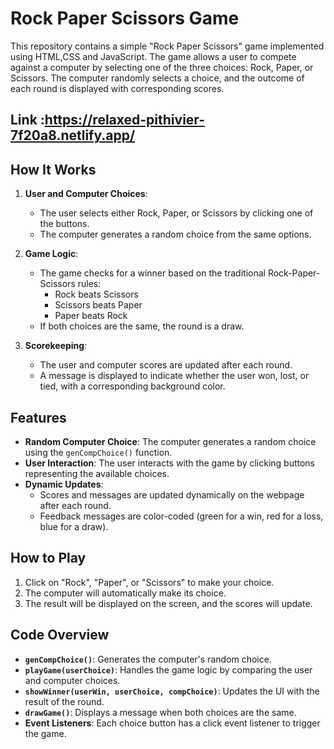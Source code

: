

# Rock Paper Scissors Game

This repository contains a simple "Rock Paper Scissors" game implemented using HTML,CSS and JavaScript. The game allows a user to compete against a computer by selecting one of the three choices: Rock, Paper, or Scissors. The computer randomly selects a choice, and the outcome of each round is displayed with corresponding scores.

## Link :https://relaxed-pithivier-7f20a8.netlify.app/

## How It Works

1. **User and Computer Choices**: 
   - The user selects either Rock, Paper, or Scissors by clicking one of the buttons.
   - The computer generates a random choice from the same options.

2. **Game Logic**: 
   - The game checks for a winner based on the traditional Rock-Paper-Scissors rules:
     - Rock beats Scissors
     - Scissors beats Paper
     - Paper beats Rock
   - If both choices are the same, the round is a draw.

3. **Scorekeeping**:
   - The user and computer scores are updated after each round.
   - A message is displayed to indicate whether the user won, lost, or tied, with a corresponding background color.

## Features

- **Random Computer Choice**: The computer generates a random choice using the `genCompChoice()` function.
- **User Interaction**: The user interacts with the game by clicking buttons representing the available choices.
- **Dynamic Updates**: 
  - Scores and messages are updated dynamically on the webpage after each round.
  - Feedback messages are color-coded (green for a win, red for a loss, blue for a draw).

## How to Play

1. Click on "Rock", "Paper", or "Scissors" to make your choice.
2. The computer will automatically make its choice.
3. The result will be displayed on the screen, and the scores will update.

## Code Overview

- **`genCompChoice()`**: Generates the computer's random choice.
- **`playGame(userChoice)`**: Handles the game logic by comparing the user and computer choices.
- **`showWinner(userWin, userChoice, compChoice)`**: Updates the UI with the result of the round.
- **`drawGame()`**: Displays a message when both choices are the same.
- **Event Listeners**: Each choice button has a click event listener to trigger the game.



